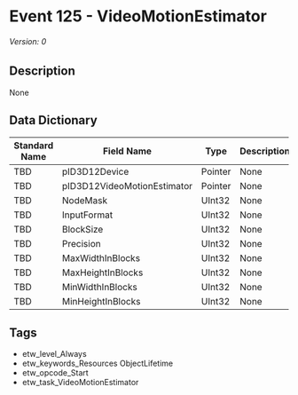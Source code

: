 # Event 125 - VideoMotionEstimator
###### Version: 0

## Description
None

## Data Dictionary
|Standard Name|Field Name|Type|Description|Sample Value|
|---|---|---|---|---|
|TBD|pID3D12Device|Pointer|None|`None`|
|TBD|pID3D12VideoMotionEstimator|Pointer|None|`None`|
|TBD|NodeMask|UInt32|None|`None`|
|TBD|InputFormat|UInt32|None|`None`|
|TBD|BlockSize|UInt32|None|`None`|
|TBD|Precision|UInt32|None|`None`|
|TBD|MaxWidthInBlocks|UInt32|None|`None`|
|TBD|MaxHeightInBlocks|UInt32|None|`None`|
|TBD|MinWidthInBlocks|UInt32|None|`None`|
|TBD|MinHeightInBlocks|UInt32|None|`None`|

## Tags
* etw_level_Always
* etw_keywords_Resources ObjectLifetime
* etw_opcode_Start
* etw_task_VideoMotionEstimator